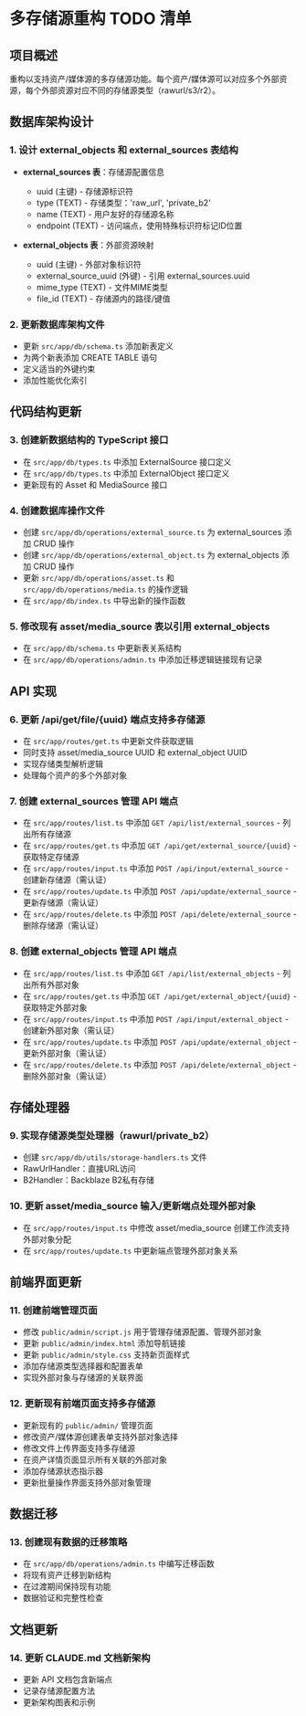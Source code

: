 # 多存储源重构 TODO 清单

## 项目概述
重构以支持资产/媒体源的多存储源功能。每个资产/媒体源可以对应多个外部资源，每个外部资源对应不同的存储源类型（rawurl/s3/r2）。

## 数据库架构设计

### 1. 设计 external_objects 和 external_sources 表结构
- **external_sources 表**：存储源配置信息
  - uuid (主键) - 存储源标识符
  - type (TEXT) - 存储类型：'raw_url', 'private_b2'
  - name (TEXT) - 用户友好的存储源名称
  - endpoint (TEXT) - 访问端点，使用特殊标识符标记ID位置

- **external_objects 表**：外部资源映射
  - uuid (主键) - 外部对象标识符
  - external_source_uuid (外键) - 引用 external_sources.uuid
  - mime_type (TEXT) - 文件MIME类型
  - file_id (TEXT) - 存储源内的路径/键值

### 2. 更新数据库架构文件
- 更新 `src/app/db/schema.ts` 添加新表定义
- 为两个新表添加 CREATE TABLE 语句
- 定义适当的外键约束
- 添加性能优化索引

## 代码结构更新

### 3. 创建新数据结构的 TypeScript 接口
- 在 `src/app/db/types.ts` 中添加 ExternalSource 接口定义
- 在 `src/app/db/types.ts` 中添加 ExternalObject 接口定义
- 更新现有的 Asset 和 MediaSource 接口

### 4. 创建数据库操作文件
- 创建 `src/app/db/operations/external_source.ts` 为 external_sources 添加 CRUD 操作
- 创建 `src/app/db/operations/external_object.ts` 为 external_objects 添加 CRUD 操作
- 更新 `src/app/db/operations/asset.ts` 和 `src/app/db/operations/media.ts` 的操作逻辑
- 在 `src/app/db/index.ts` 中导出新的操作函数

### 5. 修改现有 asset/media_source 表以引用 external_objects
- 在 `src/app/db/schema.ts` 中更新表关系结构
- 在 `src/app/db/operations/admin.ts` 中添加迁移逻辑链接现有记录

## API 实现

### 6. 更新 /api/get/file/{uuid} 端点支持多存储源
- 在 `src/app/routes/get.ts` 中更新文件获取逻辑
- 同时支持 asset/media_source UUID 和 external_object UUID
- 实现存储类型解析逻辑
- 处理每个资产的多个外部对象

### 7. 创建 external_sources 管理 API 端点
- 在 `src/app/routes/list.ts` 中添加 `GET /api/list/external_sources` - 列出所有存储源
- 在 `src/app/routes/get.ts` 中添加 `GET /api/get/external_source/{uuid}` - 获取特定存储源
- 在 `src/app/routes/input.ts` 中添加 `POST /api/input/external_source` - 创建新存储源（需认证）
- 在 `src/app/routes/update.ts` 中添加 `POST /api/update/external_source` - 更新存储源（需认证）
- 在 `src/app/routes/delete.ts` 中添加 `POST /api/delete/external_source` - 删除存储源（需认证）

### 8. 创建 external_objects 管理 API 端点
- 在 `src/app/routes/list.ts` 中添加 `GET /api/list/external_objects` - 列出所有外部对象
- 在 `src/app/routes/get.ts` 中添加 `GET /api/get/external_object/{uuid}` - 获取特定外部对象
- 在 `src/app/routes/input.ts` 中添加 `POST /api/input/external_object` - 创建新外部对象（需认证）
- 在 `src/app/routes/update.ts` 中添加 `POST /api/update/external_object` - 更新外部对象（需认证）
- 在 `src/app/routes/delete.ts` 中添加 `POST /api/delete/external_object` - 删除外部对象（需认证）

## 存储处理器

### 9. 实现存储源类型处理器（rawurl/private_b2）
- 创建 `src/app/db/utils/storage-handlers.ts` 文件
- RawUrlHandler：直接URL访问
- B2Handler：Backblaze B2私有存储

### 10. 更新 asset/media_source 输入/更新端点处理外部对象
- 在 `src/app/routes/input.ts` 中修改 asset/media_source 创建工作流支持外部对象分配
- 在 `src/app/routes/update.ts` 中更新端点管理外部对象关系

## 前端界面更新

### 11. 创建前端管理页面
- 修改 `public/admin/script.js` 用于管理存储源配置、管理外部对象
- 更新 `public/admin/index.html` 添加导航链接
- 更新 `public/admin/style.css` 支持新页面样式
- 添加存储源类型选择器和配置表单
- 实现外部对象与存储源的关联界面

### 12. 更新现有前端页面支持多存储源
- 更新现有的 `public/admin/` 管理页面
- 修改资产/媒体源创建表单支持外部对象选择
- 修改文件上传界面支持多存储源
- 在资产详情页面显示所有关联的外部对象
- 添加存储源状态指示器
- 更新批量操作界面支持外部对象管理

## 数据迁移

### 13. 创建现有数据的迁移策略
- 在 `src/app/db/operations/admin.ts` 中编写迁移函数
- 将现有资产迁移到新结构
- 在过渡期间保持现有功能
- 数据验证和完整性检查

## 文档更新

### 14. 更新 CLAUDE.md 文档新架构
- 更新 API 文档包含新端点
- 记录存储源配置方法
- 更新架构图表和示例
